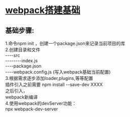 # [webpack搭建基础](https://www.webpackjs.com/concepts/)

## 基础步骤:   
1.命令npm init ，创建一个package.json来记录当前项目的库    
2.创建目录和文件   
    ----src   
    --------index.js   
    ----package.json    
    ----webpack.config.js (写入webpack基础当前配置)     
3.根据需求逐步添加loader,plugins,等等配置     
  插件引入之前需要 npm install --save-dev XXXX     
  之后引入，    
  webpack新编译    
4.使用webpack的devServer功能：   
npx webpack-dev-server